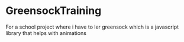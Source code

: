 # GreensockTraining

For a school project where i have to ler greensock which is a javascript library that helps with animations 
